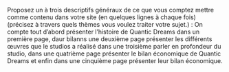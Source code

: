 Proposez un à trois descriptifs généraux de ce que vous comptez mettre comme contenu dans votre site (en quelques lignes à chaque fois) (précisez à travers quels thèmes vous voulez traiter votre sujet.) :
On compte tout d’abord présenter l’histoire de Quantic Dreams dans un première page, daur bilanns une deuxième page présenter les différents œuvres que le studios a réalisé dans une troisième parler en profondeur du studio, dans une quatrième page présenter le bilan économique de Quantic Dreams et enfin dans une cinquième page présenter leur bilan économique.
